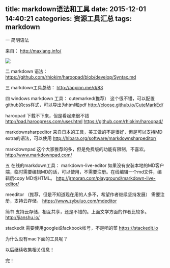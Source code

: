 title: markdown语法和工具
date: 2015-12-01 14:40:21
categories: 资源工具汇总
tags: markdown
---
一 简明语法

来自：  http://maxiang.info/

![](http://7xoxf6.com1.z0.glb.clouddn.com/resourcemarkdown.png)

二 markdown 语法：
https://github.com/rhiokim/haroopad/blob/develop/Syntax.md
 
三 markdown工具总结：
http://appinn.me/d/83 
 
四 windows markdown 工具： 
cutemarked(推荐）
这个很不错，可以配置github的css样式，可以导出为html和pdf
http://cloose.github.io/CuteMarkEd/ 
 
haroopad
下载不下来，但是看起来很不错
http://pad.haroopress.com/user.html 
https://github.com/rhiokim/haroopad/
 
markdownsharpeditor
来自日本的工具，美工做的不是很好，但是可以支持MD extra的语法，可以使用
http://hibara.org/software/markdownsharpeditor/  
 
markdownpad
这个大家推荐的多，但是免费版的功能有限制，不喜欢。
http://www.markdownpad.com/ 
 
五 在线的markdown工具：
markdown-live-editor 
如果没有安装本地的MD客户端，临时需要编辑MD的话，可以使用，不需要注册。在线编辑一个md文件，编辑后copy MD或HTML。
http://jrmoran.com/playground/markdown-live-editor/  
 
meeditor （推荐，但是不知道现在用的人多不，希望作者继续坚持发展）
需要注册，支持云存储。
https://www.zybuluo.com/mdeditor  
 
简书
支持云存储，相互共享，还是不错的。上面文学方面的作者比较多。
http://jianshu.io/
 
stackedit
需要使用google或fackbook帐号，不是咱的菜
https://stackedit.io  

为什么没有mac下面的工具呢？

以后继续收集相关信息！
 

完！